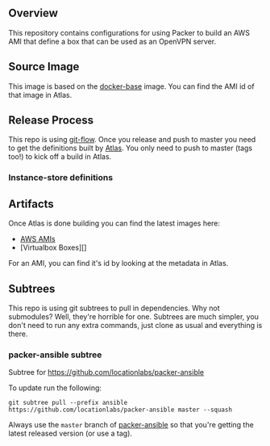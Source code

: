 ## Overview

This repository contains configurations for using Packer to build an AWS AMI that define
a box that can be used as an OpenVPN server.

## Source Image
This image is based on the [docker-base][] image. You can find the AMI id of that image
in Atlas.

## Release Process

This repo is using [git-flow][]. Once you release and push to master you need to get the definitions
built by [Atlas][]. You only need to push to master (tags too!) to kick off a build in Atlas.

### Instance-store definitions

## Artifacts

Once Atlas is done building you can find the latest images here:

* [AWS AMIs][]
* [Virtualbox Boxes][]

For an AMI, you can find it's id by looking at the metadata in Atlas.

## Subtrees
This repo is using git subtrees to pull in dependencies. Why not submodules?
Well, they're horrible for one. Subtrees are much simpler, you don't need
to run any extra commands, just clone as usual and everything is there.

### packer-ansible subtree
Subtree for https://github.com/locationlabs/packer-ansible

To update run the following:

```
git subtree pull --prefix ansible https://github.com/locationlabs/packer-ansible master --squash
```

Always use the `master` branch of [packer-ansible][] so that you're getting the latest
released version (or use a tag).


[packer-ansible]: https://github.com/locationlabs/packer-ansible
[Atlas]: https://atlas.hashicorp.com
[git-flow]: https://github.com/nvie/gitflow
[AWS AMIs]: https://atlas.hashicorp.com/llabs/artifacts/openvpn/types/amazon.ami
[docker-base]: https://github.com/locationlabs/packer_docker-base/
